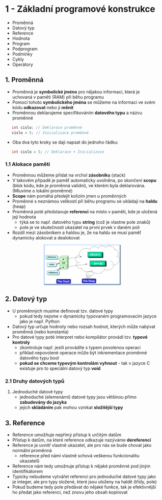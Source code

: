 # 1 - Základní programové konstrukce

 - Proměnná
 - Datový typ
 - Reference
 - Hodnota
 - Program
 - Podprogram
 - Podmínky
 - Cykly
 - Operátory

## 1. Proměnná
 - Proměnná je **symbolické jméno** pro nějakou informaci, která je uchovaná v paměti (RAM) při běhu programu
 - Pomocí tohoto **symbolického jména** se můžeme na informaci ve svém kódu **odkazovat** nebo ji **měnit**
 - Proměnnou deklarujeme specifikováním **datového typu** a názvu proměnné
 ```C
    int cislo; // Deklarace proměnné
    cislo = 5; // Inicializace proměnné
 ```
 - Oba dva tyto kroky se dají napsat do jednoho řádku:
 ```C
    int cislo = 5; // Deklarace + Inicializace
 ```
### 1.1 Alokace paměti
 - Proměnnou můžeme přidat na vrchol **zásobníku** (stack)
 - V takovém případě je paměť automaticky uvolněna, po skončení **scopu** (blok kódu, kde je proměnná validní), ve kterém byla deklarována. (Mluvíme o lokální proměnné)
 - **Scope** nám pomáhá předejít kolizím jmen u proměnných
 - Proměnné s neznámou velikostí při běhu programu se ukládají na **haldu** (heap)
 - Proměnná poté představuje **referenci** na místo v paměti, kde je uložená její hodnota
   - týká se to např. datového typu **string** (což je vlastne pole znaků)
   - pole je ve skutečnosti ukazatel na první prvek v daném poli
 - Rozdíl mezi zásobníkem a haldou je, že na haldu se musí paměť dynamicky alokovat a dealokovat

 <div align="center">
 	<img width="50%" alt="Heap and Stack memory" src="./img/stack_heap_memory.gif" />
 </div>

## 2. Datový typ
 - U proměnných musíme definovat tzv. datové typy 
   - pokud tedy nejsme v dynamicky typovaném programovacím jazyce jako je např. Python
 - Datový typ určuje hodnoty nebo rozsah hodnot, kterých může nabývat proměnná (nebo konstanta)
 - Pro datové typy poté interpret nebo kompilátor provádí tzv. **typové kontroly**
   - zkontroluje např. jestli provádíte s typem povolenou operaci
   - příklad nepovolené operace může být inkrementace proměnné datového typu bool
   - **pokud se chceme typovým kontrolám vyhnout** - tak v jazyce C existuje pro to speciální datový typ **void**
### 2.1 Druhy datových typů
 1. Jednoduché datové typy
    - jednoduché (elemenární) datové typy jsou většinou přímo **zabudovány do jazyka**
    - jejich **skládáním** pak mohou vznikat **složitější typy**

## 3. Reference
 - Reference umožňuje nepřímý přístup k určitým datům
 - Přístup k datům, na které reference odkazuje nazýváme **dereferencí**
 - Reference je uvnitř vlastně ukazatel, ale pro nás se bude chovat jako normální proměnná
   - reference před námi vlastně schová veškerou funkcionalitu ukazatelů
 - Reference nám tedy umožnuje přístup k nějaké proměnné pod jiným identifikátorem
 - Typicky nebudeme vytvářet referenci pro jednoduché datové typy jako je integer, ale pro typy složené, které jsou uloženy na haldě (třídy, pole)
 - Pokud budeme tedy pole předávat do nějaké funkce, tak je efektivnější ho předat jako referenci, než znovu jeho obsah kopírovat
